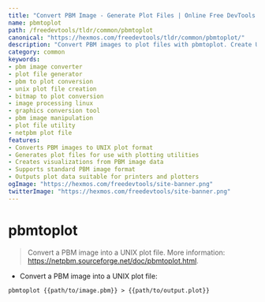 ```yaml
---
title: "Convert PBM Image - Generate Plot Files | Online Free DevTools by Hexmos"
name: pbmtoplot
path: /freedevtools/tldr/common/pbmtoplot
canonical: "https://hexmos.com/freedevtools/tldr/common/pbmtoplot/"
description: "Convert PBM images to plot files with pbmtoplot. Create UNIX plot files from PBM images effortlessly. Free online tool, no registration required."
category: common
keywords:
- pbm image converter
- plot file generator
- pbm to plot conversion
- unix plot file creation
- bitmap to plot conversion
- image processing linux
- graphics conversion tool
- pbm image manipulation
- plot file utility
- netpbm plot file
features:
- Converts PBM images to UNIX plot format
- Generates plot files for use with plotting utilities
- Creates visualizations from PBM image data
- Supports standard PBM image format
- Outputs plot data suitable for printers and plotters
ogImage: "https://hexmos.com/freedevtools/site-banner.png"
twitterImage: "https://hexmos.com/freedevtools/site-banner.png"
---
```


# pbmtoplot

> Convert a PBM image into a UNIX plot file.
> More information: <https://netpbm.sourceforge.net/doc/pbmtoplot.html>.

- Convert a PBM image into a UNIX plot file:

`pbmtoplot {{path/to/image.pbm}} > {{path/to/output.plot}}`
